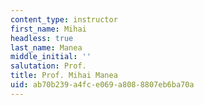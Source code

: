 ```yaml
---
content_type: instructor
first_name: Mihai
headless: true
last_name: Manea
middle_initial: ''
salutation: Prof.
title: Prof. Mihai Manea
uid: ab70b239-a4fc-e069-a808-8807eb6ba70a
---
```

